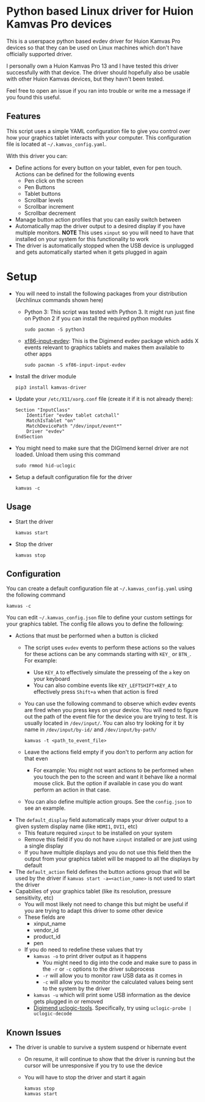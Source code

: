 # Python based Linux driver for Huion Kamvas Pro devices

This is a userspace python based evdev driver for Huion Kamvas Pro devices so that they can be used on Linux machines which don't have officially supported driver.

I personally own a Huion Kamvas Pro 13 and I have tested this driver successfully with that device. The driver should hopefully also be usable with other Huion Kamvas devices, but they havn't been tested.

Feel free to open an issue if you ran into trouble or write me a message if you found this useful. 

## Features

This script uses a simple YAML configuration file to give you control over how your graphics tablet interacts with your computer. This configuration file is located at `~/.kamvas_config.yaml`.

With this driver you can:
- Define actions for every button on your tablet, even for pen touch. Actions can be defined for the following events
    - Pen click on the screen
    - Pen Buttons
    - Tablet buttons
    - Scrollbar levels
    - Scrollbar increment
    - Scrollbar decrement
- Manage button action profiles that you can easily switch between
- Automatically map the driver output to a desired display if you have multiple monitors. **NOTE** This uses `xinput` so you will need to have that installed on your system for this functionality to work
- The driver is automatically stopped when the USB device is unplugged and gets automatically started when it gets plugged in again

# Setup

- You will need to install the following packages from your distribution (Archlinux commands shown here)
    - Python 3: This script was tested with Python 3. It might run just fine on Python 2 if you can install the required python modules

        ```
        sudo pacman -S python3
        ```
    - [xf86-input-evdev](https://digimend.github.io/support/howto/drivers/evdev/): This is the Digimend evdev package which adds X events relevant to graphics tablets and makes them available to other apps
        
        ```
        sudo pacman -S xf86-input-input-evdev
        ```
- Install the driver module

    ```
    pip3 install kamvas-driver
    ```
- Update your `/etc/X11/xorg.conf` file (create it if it is not already there):

    ```
    Section "InputClass"
        Identifier "evdev tablet catchall"
        MatchIsTablet "on"
        MatchDevicePath "/dev/input/event*"
        Driver "evdev"
    EndSection
    ```

- You might need to make sure that the DIGImend kernel driver are not loaded. Unload them using this command

    ```
    sudo rmmod hid-uclogic
    ```
- Setup a default configuration file for the driver

    ```
    kamvas -c
    ```

## Usage

- Start the driver

    ```
    kamvas start
    ```
- Stop the driver

    ```
    kamvas stop
    ```

## Configuration

You can create a default configuration file at `~/.kamvas_config.yaml` using the following command

```
kamvas -c
```

You can edit `~/.kamvas_config.json` file to define your custom settings for your graphics tablet. The config file allows you to define the following:
- Actions that must be performed when a button is clicked
    - The script uses `evdev` events to perform these actions so the values for these actions can be any commands starting with `KEY_` or `BTN_`. For example:
        - Use `KEY_A` to effectively simulate the presseing of the `a` key on your keyboard
        - You can also combine events like `KEY_LEFTSHIFT+KEY_A` to effectively press `Shift+a` when that action is fired
    - You can use the following command to observe which evdev events are fired when you press keys on your device. You will need to figure out the path of the event file for the device you are trying to test. It is usually located in `/dev/input/`. You can also try looking for it by name in `/dev/input/by-id/` and `/dev/input/by-path/`

        ```
        kamvas -t <path_to_event_file>
        ```
    - Leave the actions field empty if you don't to perform any action for that even
        - For example: You might not want actions to be performed when you touch the pen to the screen and want it behave like a normal mouse click. But the option if available in case you do want perform an action in that case.
    - You can also define multiple action groups. See the `config.json` to see an example.
- The `default_display` field automatically maps your driver output to a given system display name (like `HDMI1`, `DVI1`, etc)
    - This feature required `xinput` to be installed on your system
    - Remove this field if you do not have `xinput` installed or are just using a single display
    - If you have multiple displays and you do not use this field then the output from your graphics tablet will be mapped to all the displays by default
- The `default_action` field defines the button actions group that will be used by the driver if `kamvas start -a=<action_name>` is not used to start the driver 
- Capabilies of your graphics tablet (like its resolution, pressure sensitivity, etc)
    - You will most likely not need to change this but might be useful if you are trying to adapt this driver to some other device
    - These fields are
        - xinput_name
        - vendor_id
        - product_id
        - pen
    - If you do need to redefine these values that try
        - `kamvas -o` to print driver output as it happens
            - You might need to dig into the code and make sure to pass in the `-r` or `-c` options to the driver subprocess
            - `-r` will allow you to monitor raw USB data as it comes in
            - `-c` will allow you to monitor the calculated values being sent to the system by the driver
        - `kamvas -u` which will print some USB information as the device gets plugged in or removed
        - [Digimend uclogic-tools](https://github.com/DIGImend/uclogic-tools). Specifically, try using `uclogic-probe | uclogic-decode`

## Known Issues

- The driver is unable to survive a system suspend or hibernate event
    - On resume, it will continue to show that the driver is running but the cursor will be unresponsive if you try to use the device
    - You will have to stop the driver and start it again

        ```
        kamvas stop
        kamvas start
        ```
